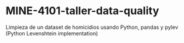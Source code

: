 # MINE-4101-taller-data-quality
Limpieza de un dataset de homicidios usando Python, pandas y pylev (Python Levenshtein implementation)
